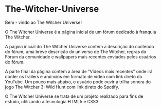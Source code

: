 # The-Witcher-Universe

Bem - vindo ao The Witcher Universe! 

O The Witcher Universe é a página inicial de um fórum dedicado à franquia The Witcher. 

A página inicial do The Witcher Universe contém a descrição do conteúdo do fórum, uma breve descrição do universo de The Witcher, regras do Fórum da comunidade e wallpapers mais recentes enviados pelos usuários do fórum.

A parte final da página contém a área de "Vídeos mais recentes" onde irá conter os trailers e anúncios em formato de vídeo com link direto do YouTube. Um pouco mais abaixo, o usuário pode ouvir a trilha sonora do jogo The Witcher 3: Wild Hunt com link direto do Spotify. 

O The Witcher Universe se trata de um projeto realizado para fins de estudo, utilizando a tecnologia HTML5 e CSS3. 
